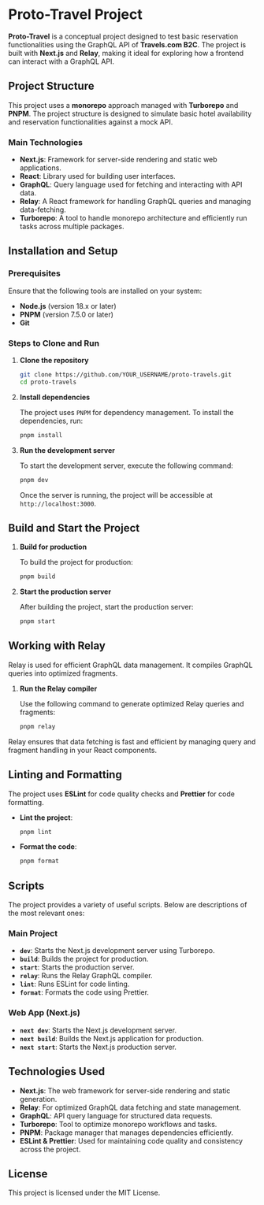 # Proto-Travel Project

**Proto-Travel** is a conceptual project designed to test basic reservation functionalities using the GraphQL API of **Travels.com B2C**. The project is built with **Next.js** and **Relay**, making it ideal for exploring how a frontend can interact with a GraphQL API.

## Project Structure

This project uses a **monorepo** approach managed with **Turborepo** and **PNPM**. The project structure is designed to simulate basic hotel availability and reservation functionalities against a mock API.

### Main Technologies

- **Next.js**: Framework for server-side rendering and static web applications.
- **React**: Library used for building user interfaces.
- **GraphQL**: Query language used for fetching and interacting with API data.
- **Relay**: A React framework for handling GraphQL queries and managing data-fetching.
- **Turborepo**: A tool to handle monorepo architecture and efficiently run tasks across multiple packages.

## Installation and Setup

### Prerequisites

Ensure that the following tools are installed on your system:

- **Node.js** (version 18.x or later)
- **PNPM** (version 7.5.0 or later)
- **Git**

### Steps to Clone and Run

1. **Clone the repository**

   ```bash
   git clone https://github.com/YOUR_USERNAME/proto-travels.git
   cd proto-travels
   ```

2. **Install dependencies**

   The project uses `PNPM` for dependency management. To install the dependencies, run:

   ```bash
   pnpm install
   ```

3. **Run the development server**

   To start the development server, execute the following command:

   ```bash
   pnpm dev
   ```

   Once the server is running, the project will be accessible at `http://localhost:3000`.

## Build and Start the Project

1. **Build for production**

   To build the project for production:

   ```bash
   pnpm build
   ```

2. **Start the production server**

   After building the project, start the production server:

   ```bash
   pnpm start
   ```

## Working with Relay

Relay is used for efficient GraphQL data management. It compiles GraphQL queries into optimized fragments.

1. **Run the Relay compiler**

   Use the following command to generate optimized Relay queries and fragments:

   ```bash
   pnpm relay
   ```

Relay ensures that data fetching is fast and efficient by managing query and fragment handling in your React components.

## Linting and Formatting

The project uses **ESLint** for code quality checks and **Prettier** for code formatting.

- **Lint the project**:

  ```bash
  pnpm lint
  ```

- **Format the code**:

  ```bash
  pnpm format
  ```

## Scripts

The project provides a variety of useful scripts. Below are descriptions of the most relevant ones:

### Main Project

- **`dev`**: Starts the Next.js development server using Turborepo.
- **`build`**: Builds the project for production.
- **`start`**: Starts the production server.
- **`relay`**: Runs the Relay GraphQL compiler.
- **`lint`**: Runs ESLint for code linting.
- **`format`**: Formats the code using Prettier.

### Web App (Next.js)

- **`next dev`**: Starts the Next.js development server.
- **`next build`**: Builds the Next.js application for production.
- **`next start`**: Starts the Next.js production server.

## Technologies Used

- **Next.js**: The web framework for server-side rendering and static generation.
- **Relay**: For optimized GraphQL data fetching and state management.
- **GraphQL**: API query language for structured data requests.
- **Turborepo**: Tool to optimize monorepo workflows and tasks.
- **PNPM**: Package manager that manages dependencies efficiently.
- **ESLint & Prettier**: Used for maintaining code quality and consistency across the project.

## License

This project is licensed under the MIT License.
